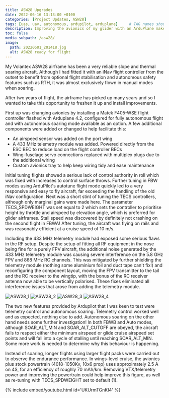 ```yaml
---
title: ASW28 Upgrades
date: 2022-06-16 13:13:00 +0100
categories: [Project Updates, ASW28]
tags: [uas, uav, autonomous, ardupilot, arduplane]     # TAG names should always be lowercase
description: Improving the avionics of my glider with an ArduPlane makeover
toc: false
media_subpath: /asw28/
image:
  path: 20220601_201418.jpg
  alt: ASW28 ready for flight
---
```


My Volantex ASW28 airframe has been a very reliable slope and thermal soaring aircraft. Although I had fitted it with an iNav flight controller from the outset to benefit from optional flight stabilisation and autonomous safety features such as RTH, it was almost exclusively flown in manual modes when soaring.

After two years of flight, the airframe has picked up many scars and so I wanted to take this opportunity to freshen it up and install improvements.

First up was changing avionics by installing a Matek F405-WSE flight controller flashed with Arduplane 4.2, configured for fully autonomous flight and with autonomous soaring mode available as an option. A few additional components were added or changed to help facilitate this:

- An airspeed sensor was added on the port wing
- A 433 MHz telemetry module was added. Powered directly from the ESC BEC to reduce load on the flight controller BECs
- Wing-fuselage servo connections replaced with multiplex plugs due to the additional wiring
- Custom avionics tray to help keep wiring tidy and ease maintenance

Initial tuning flights showed a serious lack of control authority in roll which was fixed with increases to control surface throws. Further tuning in FBW modes using ArduPilot's autotune flight mode quickly led to a very responsive and easy to fly aircraft, far exceeding the handling of the old iNav configuration. Next was a short stint of tuning the TECS controllers, although only marginal gains were made here. The parameter TECS_SPDWEIGHT was set equal to 2 which sets the controller to prioritise height by throttle and airspeed by elevation angle, which is preferred for glider airframes. Stall speed was discovered by definitely not crashing on the second flight in FBWA! After tuning, the aircraft was flying on rails and was reasonably efficient at a cruise speed of 10 m/s.

Including the 433 MHz telemetry module had exposed some serious flaws in the RF setup. Despite the setup of fitting all RF equipment in the nose being fine for a purely FPV aircraft, the additional noise generated by the 433 MHz telemetry module was causing severe interference on the 5.8 GHz FPV and 868 MHz RC channels. This was mitigated by further shielding the telemetry module (nothing some aluminium foil and duct tape can't fix!) and reconfiguring the component layout, moving the FPV transmitter to the tail and the RC receiver to the wingtip, with the bonus of the RC receiver antenna now able to be vertically polarised. These fixes eliminated all interference issues that arose from adding the telemetry module.

![ASW28_1](20220601_201509.jpg)
![ASW28_2](20220601_201438.jpg)
![ASW28_3](20220601_201354.jpg)
![ASW28_4](20220601_201334.jpg)

The two new features provided by Ardupilot that I was keen to test were telemetry control and autonomous soaring. Telemetry control worked well and as expected, nothing else to add. Autonomous soaring on the other hand needs some further investigation! In both FBWB and Auto modes, although SOAR_ALT_MIN and SOAR_ALT_CUTOFF are obeyed, the aircraft fails to respect either the minimum airspeed or glide cruise airspeed set points and will fall into a cycle of stalling until reaching SOAR_ALT_MIN. Some more work is needed to determine why this behaviour is happening.

Instead of soaring, longer flights using larger flight packs were carried out to observe the endurance performance. In wings-level cruise, the avionics plus stock powertrain (4018-1050Kv, 10x6 prop) uses approximately 2.5 A on 4S, for an efficiency of roughly 70 mAh/km. Removing VTX/telemetry power and improving the powertrain could help improve this figure, as well as re-tuning with TECS_SPDWEIGHT set to default (1).

{% include embed/youtube.html id='UKUrmTGnKI4' %}